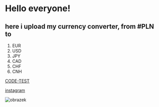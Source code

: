 # Hello everyone!

## here i upload my currency converter, from #PLN to 
1. EUR
2. USD
3. JPY
4. CAD
5. CHF
6. CNH

[CODE-TEST](https://urbieeee.github.io/currency-converter/)

[instagram](https://www.instagram.com/n0turbann/)


![obrazek](https://images.all-free-download.com/images/graphiclarge/money_514928.jpg)





